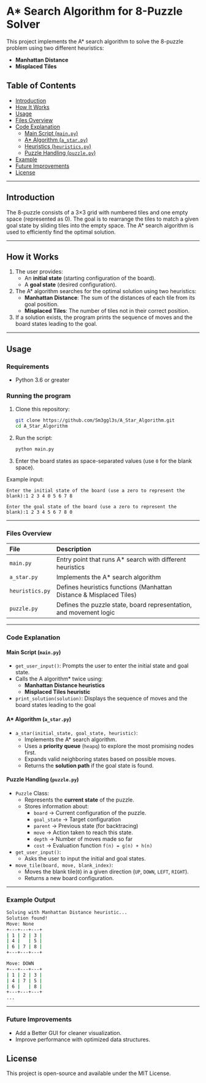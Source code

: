 
# A* Search Algorithm for 8-Puzzle Solver

This project implements the A* search algorithm to solve the 8-puzzle problem using two different heuristics:

- **Manhattan Distance**
- **Misplaced Tiles**

## Table of Contents
- [Introduction](#introduction)
- [How It Works](#how-it-works)
- [Usage](#usage)
- [Files Overview](#files-overview)
- [Code Explanation](#code-explanation)
  - [Main Script (`main.py`)](#main-script-mainpy)
  - [A* Algorithm (`a_star.py`)](#a-algorithm-a_starpy)
  - [Heuristics (`heuristics.py`)](#heuristics-heuristicspy)
  - [Puzzle Handling (`puzzle.py`)](#puzzle-handling-puzzlepy)
- [Example](#example)
- [Future Improvements](#future-improvements)
- [License](#license)

--- 

## Introduction

The 8-puzzle consists of a 3×3 grid with numbered tiles and one empty space (represented as 0). The goal is to rearrange the tiles to match a given goal state by sliding tiles into the empty space. The A* search algorithm is used to efficiently find the optimal solution.

--- 

## How it Works

1. The user provides:
    - An **initial state** (starting configuration of the board).
    - A **goal state** (desired configuration).
2. The A* algorithm searches for the optimal solution using two heuristics:
   - **Manhattan Distance**: The sum of the distances of each tile from its goal position.
   - **Misplaced Tiles**: The number of tiles not in their correct position.
3. If a solution exists, the program prints the sequence of moves and the board states leading to the goal.

---

## Usage

### Requirements

- Python 3.6 or greater

### Running the program

1. Clone this repository:
    ```bash
   git clone https://github.com/Sm3ggl3s/A_Star_Algorithm.git
   cd A_Star_Algorithm
    ```
2. Run the script:
    ```bash
    python main.py
    ```
3. Enter the board states as space-separated values (use `0` for the blank space).

Example input: 
```
Enter the initial state of the board (use a zero to represent the blank):1 2 3 4 0 5 6 7 8

Enter the goal state of the board (use a zero to represent the blank):1 2 3 4 5 6 7 8 0
```
---

### Files Overview

| File | Description |
| :---   | :---   |
| `main.py` | Entry point that runs A* search with different heuristics |
| `a_star.py` | Implements the A* search algorithm |
| `heuristics.py` | Defines heuristics functions (Manhattan Distance & Misplaced Tiles) |
| `puzzle.py` | Defines the puzzle state, board representation, and movement logic |

--- 

### Code Explanation

#### Main Script (`main.py`)

- `get_user_input()`: Prompts the user to enter the initial state and goal state.
- Calls the A algorithm* twice using:
    - **Manhattan Distance heuristics**
    - **Misplaced Tiles heuristic**
- `print_solution(solution)`: Displays the sequence of moves and the board states leading to the goal

#### A* Algorithm (`a_star.py`)
- `a_star(initial_state, goal_state, heuristic)`:
    - Implements the A* search algorithm.
    - Uses a **priority queue** (`heapq`) to explore the most promising nodes first.
    - Expands valid neighboring states based on possible moves.
    - Returns the **solution path** if the goal state is found.

#### Puzzle Handling (`puzzle.py`)
- `Puzzle` Class:
    - Represents the **current state** of the puzzle.
    - Stores information about:
        - `board` -> Current configuration of the puzzle.
        - `goal_state` -> Target configuration
        - `parent` -> Previous state (for backtracing)
        - `move` -> Action taken to reach this state.
        - `depth` -> Number of moves made so far
        - `cost` -> Evaluation function `f(n) = g(n) + h(n)`
- `get_user_input()`:
    - Asks the user to input the initial and goal states.
- `move_tile(board, move, blank_index)`:
    - Moves the blank tile(`0`) in a given direction (`UP`, `DOWN`, `LEFT`, `RIGHT`).
    - Returns a new board configuration.

---

### Example Output
```Bash
Solving with Manhattan Distance heuristic...
Solution found!
Move: None
+---+---+---+
| 1 | 2 | 3 |
| 4 |   | 5 |
| 6 | 7 | 8 |
+---+---+---+

Move: DOWN
+---+---+---+
| 1 | 2 | 3 |
| 4 | 7 | 5 |
| 6 |   | 8 |
+---+---+---+
...

```

---

### Future Improvements

- Add a Better GUI for cleaner visualization.
- Improve performance with optimized data structures.

## License

This project is open-source and available under the MIT License.


